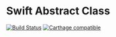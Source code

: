# Swift Abstract Class

[![Build Status](https://travis-ci.com/uber/swift-abstract-class.svg?branch=master)](https://travis-ci.com/uber/swift-abstract-class?branch=master)
[![Carthage compatible](https://img.shields.io/badge/Carthage-compatible-4BC51D.svg?style=flat)](https://github.com/Carthage/Carthage)
